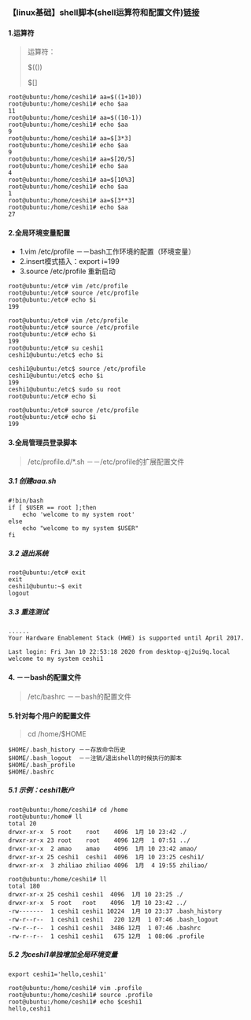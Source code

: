 ### 【linux基础】shell脚本(shell运算符和配置文件)[链接](https://www.jianshu.com/p/f3595f7e36bd)

#### 1.运算符
> 运算符：
> 
> $(())
> 
> $[]
```shell
root@ubuntu:/home/ceshi1# aa=$((1+10))
root@ubuntu:/home/ceshi1# echo $aa
11
root@ubuntu:/home/ceshi1# aa=$((10-1))
root@ubuntu:/home/ceshi1# echo $aa
9
root@ubuntu:/home/ceshi1# aa=$[3*3]
root@ubuntu:/home/ceshi1# echo $aa
9
root@ubuntu:/home/ceshi1# aa=$[20/5]
root@ubuntu:/home/ceshi1# echo $aa
4
root@ubuntu:/home/ceshi1# aa=$[10%3]
root@ubuntu:/home/ceshi1# echo $aa
1
root@ubuntu:/home/ceshi1# aa=$[3**3]
root@ubuntu:/home/ceshi1# echo $aa
27
```

#### 2.全局环境变量配置
* 1.vim /etc/profile －－bash工作环境的配置（环境变量）
* 2.insert模式插入：export i=199
* 3.source /etc/profile 重新启动

```shell
root@ubuntu:/etc# vim /etc/profile
root@ubuntu:/etc# source /etc/profile
root@ubuntu:/etc# echo $i
199

root@ubuntu:/etc# vim /etc/profile
root@ubuntu:/etc# source /etc/profile
root@ubuntu:/etc# echo $i
199
root@ubuntu:/etc# su ceshi1
ceshi1@ubuntu:/etc$ echo $i

ceshi1@ubuntu:/etc$ source /etc/profile
ceshi1@ubuntu:/etc$ echo $i
199
ceshi1@ubuntu:/etc$ sudo su root
root@ubuntu:/etc# echo $i

root@ubuntu:/etc# source /etc/profile
root@ubuntu:/etc# echo $i
199
```

#### 3.全局管理员登录脚本
> /etc/profile.d/*.sh     －－/etc/profile的扩展配置文件

##### 3.1 创建aaa.sh
```
#!bin/bash
if [ $USER == root ];then
	echo 'welcome to my system root'
else
	echo "welcome to my system $USER"
fi
```

##### 3.2 退出系统
```
root@ubuntu:/etc# exit
exit
ceshi1@ubuntu:~$ exit
logout
```

##### 3.3 重连测试
```
......
Your Hardware Enablement Stack (HWE) is supported until April 2017.

Last login: Fri Jan 10 22:53:18 2020 from desktop-qj2ui9q.local
welcome to my system ceshi1
```

#### 4. －－bash的配置文件
> /etc/bashrc         －－bash的配置文件

#### 5.针对每个用户的配置文件
> cd /home/$HOME

```
$HOME/.bash_history －－存放命令历史
$HOME/.bash_logout  －－注销/退出shell的时候执行的脚本
$HOME/.bash_profile 
$HOME/.bashrc
```

##### 5.1 示例：ceshi1账户
```
root@ubuntu:/home/ceshi1# cd /home
root@ubuntu:/home# ll
total 20
drwxr-xr-x  5 root    root    4096  1月 10 23:42 ./
drwxr-xr-x 23 root    root    4096 12月  1 07:51 ../
drwxr-xr-x  2 amao    amao    4096  1月 10 23:42 amao/
drwxr-xr-x 25 ceshi1  ceshi1  4096  1月 10 23:25 ceshi1/
drwxr-xr-x  3 zhiliao zhiliao 4096  1月  4 19:55 zhiliao/

root@ubuntu:/home/ceshi1# ll
total 180
drwxr-xr-x 25 ceshi1 ceshi1  4096  1月 10 23:25 ./
drwxr-xr-x  5 root   root    4096  1月 10 23:42 ../
-rw-------  1 ceshi1 ceshi1 10224  1月 10 23:37 .bash_history
-rw-r--r--  1 ceshi1 ceshi1   220 12月  1 07:46 .bash_logout
-rw-r--r--  1 ceshi1 ceshi1  3486 12月  1 07:46 .bashrc
-rw-r--r--  1 ceshi1 ceshi1   675 12月  1 08:06 .profile
```

##### 5.2 为ceshi1单独增加全局环境变量
```
export ceshi1='hello,ceshi1'

root@ubuntu:/home/ceshi1# vim .profile
root@ubuntu:/home/ceshi1# source .profile
root@ubuntu:/home/ceshi1# echo $ceshi1
hello,ceshi1
```
